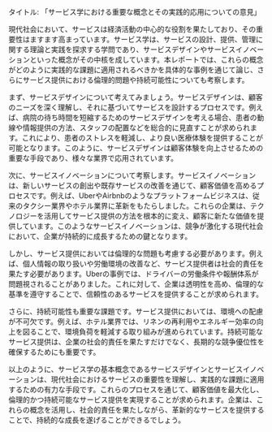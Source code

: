 タイトル: 「サービス学における重要な概念とその実践的応用についての意見」

現代社会において、サービスは経済活動の中心的な役割を果たしており、その重要性はますます高まっています。サービス学は、サービスの設計、提供、管理に関する理論と実践を探求する学問であり、サービスデザインやサービスイノベーションといった概念がその中核を成しています。本レポートでは、これらの概念がどのように実践的な課題に適用されるべきかを具体的な事例を通じて論じ、さらにサービス提供における倫理的問題や持続可能性についても考察します。

まず、サービスデザインについて考えてみましょう。サービスデザインは、顧客のニーズを深く理解し、それに基づいてサービスを設計するプロセスです。例えば、病院の待ち時間を短縮するためのサービスデザインを考える場合、患者の動線や情報提供の方法、スタッフの配置などを総合的に見直すことが求められます。これにより、患者のストレスを軽減し、より良い医療体験を提供することが可能となります。このように、サービスデザインは顧客体験を向上させるための重要な手段であり、様々な業界で応用されています。

次に、サービスイノベーションについて考察します。サービスイノベーションは、新しいサービスの創出や既存サービスの改善を通じて、顧客価値を高めるプロセスです。例えば、UberやAirbnbのようなプラットフォームビジネスは、従来のタクシー業界やホテル業界に革新をもたらしました。これらの企業は、テクノロジーを活用してサービス提供の方法を根本的に変え、顧客に新たな価値を提供しています。このようなサービスイノベーションは、競争が激化する現代社会において、企業が持続的に成長するための鍵となります。

しかし、サービス提供においては倫理的な問題も考慮する必要があります。例えば、個人情報の取り扱いや労働環境の改善など、サービス提供者は社会的責任を果たす必要があります。Uberの事例では、ドライバーの労働条件や報酬体系が問題視されることがありました。これに対して、企業は透明性を高め、倫理的な基準を遵守することで、信頼性のあるサービスを提供することが求められます。

さらに、持続可能性も重要な課題です。サービス提供においては、環境への配慮が不可欠です。例えば、ホテル業界では、リネンの再利用やエネルギー効率の向上を図ることで、環境負荷を軽減する取り組みが進められています。持続可能なサービス提供は、企業の社会的責任を果たすだけでなく、長期的な競争優位性を確保するためにも重要です。

以上のように、サービス学の基本概念であるサービスデザインとサービスイノベーションは、現代社会におけるサービスの重要性を理解し、実践的な課題に適用するための有力な手段です。これらのプロセスを通じて、顧客価値を最大化し、倫理的かつ持続可能なサービス提供を実現することが求められます。企業は、これらの概念を活用し、社会的責任を果たしながら、革新的なサービスを提供することで、持続的な成長を遂げることができるでしょう。